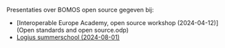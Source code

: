 Presentaties over BOMOS open source gegeven bij:
* [Interoperable Europe Academy, open source workshop (2024-04-12)](Open standards and open source.odp)
* [Logius summerschool (2024-08-01)](Summerschool2024.odp)
